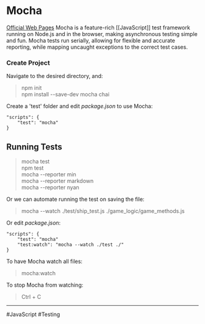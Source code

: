 # Mocha
[Official Web Pages](https://mochajs.org/)
Mocha is a feature-rich [[JavaScript]] test framework running on Node.js and in the browser, making asynchronous testing simple and fun. Mocha tests run serially, allowing for flexible and accurate reporting, while mapping uncaught exceptions to the correct test cases.

### Create Project
Navigate to the desired directory, and:
>npm init  
>npm install --save-dev mocha chai

Create a 'test' folder and edit *package.json* to use Mocha:

    "scripts": {
        "test": "mocha"
    }

## Running Tests
>mocha test  
>npm test  
>mocha --reporter min  
>mocha --reporter markdown  
>mocha --reporter nyan

Or we can automate running the test on saving the file:
>mocha --watch ./test/ship_test.js ./game_logic/game_methods.js

Or edit *package.json*:

    "scripts": {
        "test": "mocha"
        "test:watch": "mocha --watch ./test ./"
    }

To have Mocha watch all files:
>mocha:watch

To stop Mocha from watching:
>Ctrl + C



---
#JavaScript #Testing